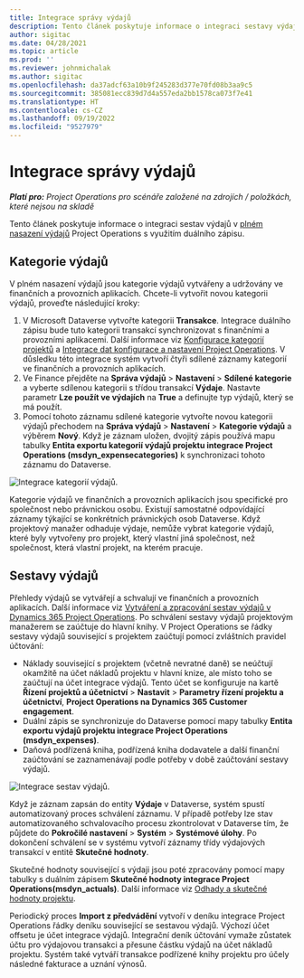 ```yaml
---
title: Integrace správy výdajů
description: Tento článek poskytuje informace o integraci sestavy výdajů v Project Operations s využitím duálního zápisu.
author: sigitac
ms.date: 04/28/2021
ms.topic: article
ms.prod: ''
ms.reviewer: johnmichalak
ms.author: sigitac
ms.openlocfilehash: da37adcf63a10b9f245283d377e70fd08b3aa9c5
ms.sourcegitcommit: 385081ecc839d7d4a557eda2bb1578ca073f7e41
ms.translationtype: HT
ms.contentlocale: cs-CZ
ms.lasthandoff: 09/19/2022
ms.locfileid: "9527979"
---
```

# <a name="expense-management-integration"></a>Integrace správy výdajů

_**Platí pro:** Project Operations pro scénáře založené na zdrojích / položkách, které nejsou na skladě_

Tento článek poskytuje informace o integraci sestav výdajů v [plném nasazení výdajů](../expense/expense-overview.md) Project Operations s využitím duálního zápisu.

## <a name="expense-categories"></a>Kategorie výdajů

V plném nasazení výdajů jsou kategorie výdajů vytvářeny a udržovány ve finančních a provozních aplikacích. Chcete-li vytvořit novou kategorii výdajů, proveďte následující kroky:

1. V Microsoft Dataverse vytvořte kategorii **Transakce**. Integrace duálního zápisu bude tuto kategorii transakcí synchronizovat s finančními a provozními aplikacemi. Další informace viz [Konfigurace kategorií projektů](/dynamics365/project-operations/project-accounting/configure-project-categories) a [Integrace dat konfigurace a nastavení Project Operations](resource-dual-write-setup-integration.md). V důsledku této integrace systém vytvoří čtyři sdílené záznamy kategorií ve finančních a provozních aplikacích.
2. Ve Finance přejděte na **Správa výdajů** > **Nastavení** > **Sdílené kategorie** a vyberte sdílenou kategorii s třídou transakcí **Výdaje**. Nastavte parametr **Lze použít ve výdajích** na **True** a definujte typ výdajů, který se má použít.
3. Pomocí tohoto záznamu sdílené kategorie vytvořte novou kategorii výdajů přechodem na **Správa výdajů** > **Nastavení** > **Kategorie výdajů** a výběrem **Nový**. Když je záznam uložen, dvojitý zápis používá mapu tabulky **Entita exportu kategorií výdajů projektu integrace Project Operations (msdyn\_expensecategories)** k synchronizaci tohoto záznamu do Dataverse.

  ![Integrace kategorií výdajů.](./media/DW6ExpenseCategories.png)

Kategorie výdajů ve finančních a provozních aplikacích jsou specifické pro společnost nebo právnickou osobu. Existují samostatné odpovídající záznamy týkající se konkrétních právnických osob Dataverse. Když projektový manažer odhaduje výdaje, nemůže vybrat kategorie výdajů, které byly vytvořeny pro projekt, který vlastní jiná společnost, než společnost, která vlastní projekt, na kterém pracuje. 

## <a name="expense-reports"></a>Sestavy výdajů

Přehledy výdajů se vytvářejí a schvalují ve finančních a provozních aplikacích. Další informace viz [Vytváření a zpracování sestav výdajů v Dynamics 365 Project Operations](/training/modules/create-process-expense-reports/). Po schválení sestavy výdajů projektovým manažerem se zaúčtuje do hlavní knihy. V Project Operations se řádky sestavy výdajů související s projektem zaúčtují pomocí zvláštních pravidel účtování:

  - Náklady související s projektem (včetně nevratné daně) se neúčtují okamžitě na účet nákladů projektu v hlavní knize, ale místo toho se zaúčtují na účet integrace výdajů. Tento účet se konfiguruje na kartě **Řízení projektů a účetnictví** > **Nastavit** > **Parametry řízení projektu a účetnictví**, **Project Operations na Dynamics 365 Customer engagement**.
  - Duální zápis se synchronizuje do Dataverse pomocí mapy tabulky **Entita exportu výdajů projektu integrace Project Operations (msdyn\_expenses)**.
  - Daňová podřízená kniha, podřízená kniha dodavatele a další finanční zaúčtování se zaznamenávají podle potřeby v době zaúčtování sestavy výdajů.

  ![Integrace sestav výdajů.](./media/DW6ExpenseReports.png)

Když je záznam zapsán do entity **Výdaje** v Dataverse, systém spustí automatizovaný proces schválení záznamu. V případě potřeby lze stav automatizovaného schvalovacího procesu zkontrolovat v Dataverse tím, že půjdete do **Pokročilé nastavení** > **Systém** > **Systémové úlohy**. Po dokončení schválení se v systému vytvoří záznamy třídy výdajových transakcí v entitě **Skutečné hodnoty**.

Skutečné hodnoty související s výdaji jsou poté zpracovány pomocí mapy tabulky s duálním zápisem **Skutečné hodnoty integrace Project Operations(msdyn\_actuals)**. Další informace viz [Odhady a skutečné hodnoty projektu](resource-dual-write-estimates-actuals.md).

Periodický proces **Import z předvádění** vytvoří v deníku integrace Project Operations řádky deníku související se sestavou výdajů. Výchozí účet offsetu je účet integrace výdajů. Integrační deník účtování vymaže zůstatek účtu pro výdajovou transakci a přesune částku výdajů na účet nákladů projektu. Systém také vytváří transakce podřízené knihy projektu pro účely následné fakturace a uznání výnosů.
